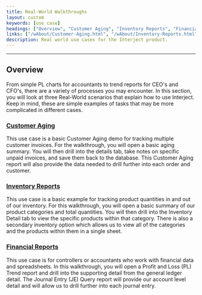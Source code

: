```yaml
---
title: Real-World Walkthroughs
layout: custom
keywords: [use case]
headings: ["Overview", "Customer Aging", "Inventory Reports", "Financial Reports"]
links: ["/wAbout/Customer-Aging.html", "/wAbout/Inventory-Reports.html", "/wAbout/Financial-Report.html"]
description: Real world use cases for the Interject product.
---
```

* * *

## Overview

From simple PL charts for accountants to trend reports for CEO's and CFO's, there are a variety of processes you may encounter. In this section, you will look at three Real-World scenarios that explain how to use Interject. Keep in mind, these are simple examples of tasks that may be more complicated in different cases.

### [Customer Aging](/wAbout/Customer-Aging.html)

This use case is a basic Customer Aging demo for tracking multiple customer invoices. For the walkthrough, you will open a basic aging summary. You will then drill into the details tab, take notes on specific unpaid invoices, and save them back to the database. This Customer Aging report will also provide the data needed to drill further into each order and customer.

### [Inventory Reports](/wAbout/Inventory-Reports.html)

This use case is a basic example for tracking product quantities in and out of our inventory. For this walkthrough, you will open a basic summary of our product categories and total quantities. You will then drill into the Inventory Detail tab to view the specific products within that category. There is also a secondary inventory option which allows us to view all of the categories and the products within them in a single sheet.

### [Financial Reports](/wAbout/Financial-Report.html)

This use case is for controllers or accountants who work with financial data and spreadsheets. In this walkthrough, you will open a Profit and Loss (PL) Trend report and drill into the supporting detail from the general ledger detail. The Journal Entry (JE) Query report will provide our account level detail and will allow us to drill further into each journal entry.
